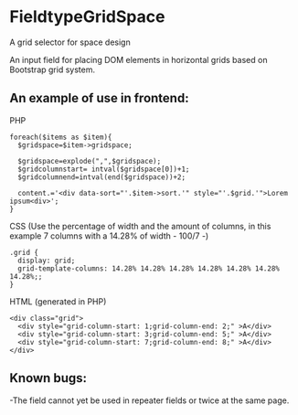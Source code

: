 # FieldtypeGridSpace
A grid selector for space design

An input field for placing DOM elements in horizontal grids based on Bootstrap grid system.

## An example of use in frontend:

PHP
```
foreach($items as $item){
  $gridspace=$item->gridspace;

  $gridspace=explode(",",$gridspace);
  $gridcolumnstart=	intval($gridspace[0])+1;
  $gridcolumnend=intval(end($gridspace))+2;
  
  content.='<div data-sort="'.$item->sort.'" style="'.$grid.'">Lorem ipsum<div>';
}
```

CSS (Use the percentage of width and the amount of columns, in this example 7 columns with a 14.28% of width - 100/7 -)
```
.grid {
  display: grid;
  grid-template-columns: 14.28% 14.28% 14.28% 14.28% 14.28% 14.28% 14.28%;;
}
```

HTML (generated in PHP)
```
<div class="grid">
  <div style="grid-column-start: 1;grid-column-end: 2;" >A</div>
  <div style="grid-column-start: 3;grid-column-end: 5;" >A</div>
  <div style="grid-column-start: 7;grid-column-end: 8;" >A</div>
</div>
```

## Known bugs:
-The field cannot yet be used in repeater fields or twice at the same page.
